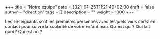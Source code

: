 +++
title       = "Notre équipe"
date        = 2021-04-25T11:21:40+02:00
draft       = false
author      = "direction"
tags        = []
description = ""
weight      = 1000
+++

Les enseignants sont les premières personnes avec lesquels vous serez en contact pour suivre la scolarité de votre enfant mais Qui est qui ? Qui fait quoi ? Qui est où ?
